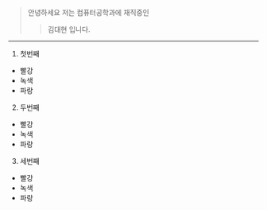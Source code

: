 > 안녕하세요 저는 컴퓨터공학과에 재직중인
>> 김대현 입니다.

<hr/>

1. 첫번째
* 빨강
* 녹색
* 파랑

2. 두번째

* 빨강
* 녹색
* 파랑

3. 세번째

* 빨강
* 녹색
* 파랑
